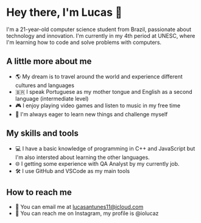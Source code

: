 # Hey there, I'm Lucas 👋

I'm a 21-year-old computer science student from Brazil, passionate about technology and innovation. I'm currently in my 4th period at UNESC, where I'm learning how to code and solve problems with computers. 

## A little more about me

- 🌎 My dream is to travel around the world and experience different cultures and languages
- 🇧🇷 I speak Portuguese as my mother tongue and English as a second language (intermediate level)
- 🎮 I enjoy playing video games and listen to music in my free time
- 🚀 I'm always eager to learn new things and challenge myself

## My skills and tools

- 💻 I have a basic knowledge of programming in C++ and JavaScript but I'm also intersted about learning the other languages.
- 🌐 I getting some experience with QA Analyst by my currently job.
- 🛠️ I use GitHub and VSCode as my main tools

## How to reach me

- 📧 You can email me at lucasantunes11@icloud.com
- 💬 You can reach me on Instagram, my profile is @iolucaz

